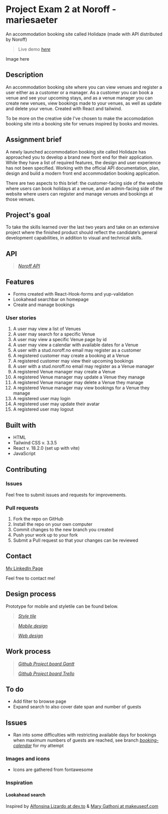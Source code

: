 # Project Exam 2 at Noroff - mariesaeter

An accommodation booking site called Holidaze (made with API distributed by Noroff)

> Live demo [_here_](https://holidazeadventures.netlify.app)

Image here

## Description
An accommodation booking site where you can view venues and register a user either as a customer or a manager. As a customer you can book a venue and see your upcoming stays, and as a venue manager you can create new venues, view bookings made to your venues, as well as update and delete your venue. Created with React and tailwind.

To be more on the creative side I've chosen to make the accomodation booking site into a booking site for venues inspired by books and movies.


## Assignment brief
A newly launched accommodation booking site called Holidaze has approached you to develop a brand new front end for their application. While they have a list of required features, the design and user experience has not been specified. Working with the official API documentation, plan, design and build a modern front end accommodation booking application.

There are two aspects to this brief: the customer-facing side of the website where users can book holidays at a venue, and an admin-facing side of the website where users can register and manage venues and bookings at those venues.

## Project's goal
To take the skills learned over the last two years and take on an extensive project where the finished product should reflect the candidate’s general development capabilities, in addition to visual and technical skills.
## API
> [_Noroff API_](https://api.noroff.dev/api/v1/holidaze)

## Features 
- Forms created with React-Hook-forms and yup-validation
- Lookahead searchbar on homepage
- Create and manage bookings

### User stories
1. A user may view a list of Venues
2. A user may search for a specific Venue
3. A user may view a specific Venue page by id
4. A user may view a calendar with available dates for a Venue
5. A user with a stud.noroff.no email may register as a customer
6. A registered customer may create a booking at a Venue
7. A registered customer may view their upcoming bookings
8. A user with a stud.noroff.no email may register as a Venue manager
9. A registered Venue manager may create a Venue
10. A registered Venue manager may update a Venue they manage
11. A registered Venue manager may delete a Venue they manage
12. A registered Venue manager may view bookings for a Venue they manage
13. A registered user may login
14. A registered user may update their avatar
15. A registered user may logout

## Built with
- HTML
- Tailwind CSS v. 3.3.5
- React v. 18.2.0 (set up with vite)
- JavaScript

 ## Contributing
 ### Issues
 Feel free to submit issues and requests for improvements.

 ### Pull requests

 1. Fork the repo on GitHub
 2. Install the repo on your own computer
 3. Commit changes to the new branch you created
 4. Push your work up to your fork
 5. Submit a Pull request so that your changes can be reviewed

 ## Contact

 [My LinkedIn Page](www.linkedin.com/in/marie-sæter-954821207)

 Feel free to contact me!
 
  ## Design process
 Prototype for mobile and styletile can be found below.
 
 > [_Style tile_](https://xd.adobe.com/view/03722514-459f-4d2f-8412-c36df139d3df-5621/)
 
 > [_Mobile design_](https://xd.adobe.com/view/7cded38b-3d52-4628-873a-46045114a949-298d/)

 > [_Web design_](https://xd.adobe.com/view/e460022c-a068-46a0-9118-bf04429d862e-b133/)

## Work process
> [_Github Project board Gantt_](https://github.com/users/mariesaeter/projects/5/views/1)
> 
> [_Github Project board Trello_](https://github.com/users/mariesaeter/projects/5/views/2)

## To do
+ Add filter to browse page
+ Expand search to also cover date span and number of guests


## Issues
  + Ran into some difficulties with restricting available days for bookings when maximum numbers of guests are reached, see branch [_booking-calendar_](https://github.com/mariesaeter/Noroff-project-exam-2/blob/368468c6a70ecb368df7cc982280b5587de73b9e/src/components/venue/IndividualVenue.jsx) for my attempt

 ### Images and icons
 + Icons are gathered from fontawesome

 ### Inspiration
 #### Lookahead search
 Inspired by [Alfonsina Lizardo at dev.to](https://dev.to/alais29/building-a-real-time-search-filter-in-react-a-step-by-step-guide-3lmm) & [Mary Gathoni at makeuseof.com](https://www.makeuseof.com/react-search-bar-filters-data-create/)
 


